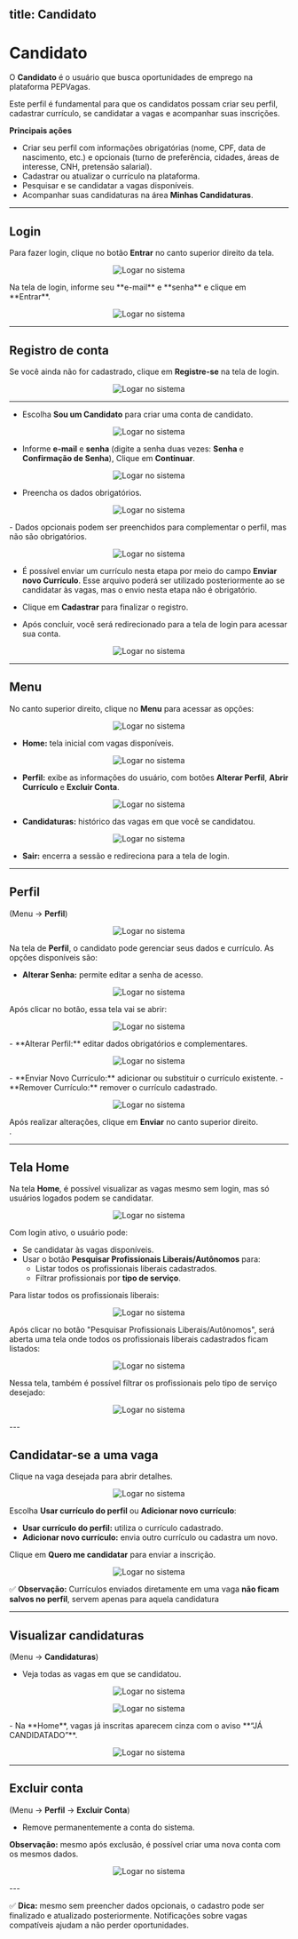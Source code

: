 title: Candidato
---

# Candidato

O **Candidato** é o usuário que busca oportunidades de emprego na plataforma PEPVagas.  

Este perfil é fundamental para que os candidatos possam criar seu perfil, cadastrar currículo, se candidatar a vagas e acompanhar suas inscrições.

**Principais ações**

- Criar seu perfil com informações obrigatórias (nome, CPF, data de nascimento, etc.) e opcionais (turno de preferência, cidades, áreas de interesse, CNH, pretensão salarial).  
- Cadastrar ou atualizar o currículo na plataforma.  
- Pesquisar e se candidatar a vagas disponíveis.  
- Acompanhar suas candidaturas na área **Minhas Candidaturas**.  

---

## Login
Para fazer login, clique no botão **Entrar** no canto superior direito da tela.  
<p align="center">
  <img src="/imagens/candidato/login_entrar.png" alt="Logar no sistema">
</p>
Na tela de login, informe seu **e-mail** e **senha** e clique em **Entrar**.
<p align="center">
  <img src="/imagens/candidato/login_sistema.png" alt="Logar no sistema">
</p>

---

## Registro de conta
Se você ainda não for cadastrado, clique em **Registre-se** na tela de login.  
<p align="center">
  <img src="/imagens/candidato/registre-se.png" alt="Logar no sistema">
</p>

---
- Escolha **Sou um Candidato** para criar uma conta de candidato.  
<p align="center">
  <img src="/imagens/candidato/registrarcandidato.png" alt="Logar no sistema">
</p>

- Informe **e-mail** e **senha** (digite a senha duas vezes: **Senha** e **Confirmação de Senha**), Clique em **Continuar**.

<p align="center">
  <img src="/imagens/candidato/cadastrologin.png" alt="Logar no sistema">
</p>

- Preencha os dados obrigatórios.  
<p align="center">
  <img src="/imagens/candidato/info_obrigatorios.png" alt="Logar no sistema">
</p>
- Dados opcionais podem ser preenchidos para complementar o perfil, mas não são obrigatórios.  

<p align="center">
  <img src="/imagens/candidato/info_opcionais.png" alt="Logar no sistema">
</p>

- É possível enviar um currículo nesta etapa por meio do campo **Enviar novo Currículo**. Esse arquivo poderá ser utilizado posteriormente ao se candidatar às vagas, mas o envio nesta etapa não é obrigatório.


- Clique em **Cadastrar** para finalizar o registro.  
- Após concluir, você será redirecionado para a tela de login para acessar sua conta.

<p align="center">
  <img src="/imagens/candidato/registrar.png" alt="Logar no sistema">
</p>

---

## Menu
No canto superior direito, clique no **Menu** para acessar as opções: 

<p align="center">
  <img src="/imagens/candidato/menu.png" alt="Logar no sistema">
</p>

- **Home:** tela inicial com vagas disponíveis.  
<p align="center">
  <img src="/imagens/candidato/home.png" alt="Logar no sistema">
</p>

- **Perfil:** exibe as informações do usuário, com botões **Alterar Perfil**, **Abrir Currículo** e **Excluir Conta**.  
<p align="center">
  <img src="/imagens/candidato/perfil.png" alt="Logar no sistema">
</p>

- **Candidaturas:** histórico das vagas em que você se candidatou.  
<p align="center">
  <img src="/imagens/candidato/candidaturas.png" alt="Logar no sistema">
</p>

- **Sair:** encerra a sessão e redireciona para a tela de login.  

---

## Perfil
(Menu → **Perfil**)  

<p align="center">
  <img src="/imagens/candidato/perfilclicar.png" alt="Logar no sistema">
</p>

Na tela de **Perfil**, o candidato pode gerenciar seus dados e currículo. As opções disponíveis são:

- **Alterar Senha:** permite editar a senha de acesso.  
<p align="center">
  <img src="/imagens/candidato/btnalterarsenha.png" alt="Logar no sistema">
</p>
Após clicar no botão, essa tela vai se abrir:
<p align="center">
  <img src="/imagens/candidato/telalterarsenha.png" alt="Logar no sistema">
</p>
- **Alterar Perfil:** editar dados obrigatórios e complementares.  
<p align="center">
  <img src="/imagens/candidato/paginaalterarperfil.png" alt="Logar no sistema">
</p>
- **Enviar Novo Currículo:** adicionar ou substituir o currículo existente.  
- **Remover Currículo:** remover o currículo cadastrado.  
<p align="center">
  <img src="/imagens/candidato/paginaalterarcandidatado.png" alt="Logar no sistema">
</p>

Após realizar alterações, clique em **Enviar** no canto superior direito.  
.

---

## Tela Home
Na tela **Home**, é possível visualizar as vagas mesmo sem login, mas só usuários logados podem se candidatar.  

<p align="center">
  <img src="/imagens/candidato/semlogin.png" alt="Logar no sistema">
</p>
Com login ativo, o usuário pode:

- Se candidatar às vagas disponíveis.  
- Usar o botão **Pesquisar Profissionais Liberais/Autônomos** para:  
  - Listar todos os profissionais liberais cadastrados.  
  - Filtrar profissionais por **tipo de serviço**.

Para listar todos os profissionais liberais:

<p align="center">
  <img src="/imagens/candidato/btnprofissional.png" alt="Logar no sistema">
</p>

Após clicar no botão "Pesquisar Profissionais Liberais/Autônomos", será aberta uma tela onde todos os profissionais liberais cadastrados ficam listados:
<p align="center">
  <img src="/imagens/candidato/telaprofissional.png" alt="Logar no sistema">
</p>

Nessa tela, também é possível filtrar os profissionais pelo tipo de serviço desejado:
<p align="center">
  <img src="/imagens/candidato/pesquisaprofissional.png" alt="Logar no sistema">
</p>
---

## Candidatar-se a uma vaga
Clique na vaga desejada para abrir detalhes.  
<p align="center">
  <img src="/imagens/candidato/abrirvagacandidatar.png" alt="Logar no sistema">
</p>

Escolha **Usar currículo do perfil** ou **Adicionar novo currículo**:  
   - **Usar currículo do perfil:** utiliza o currículo cadastrado.  
   - **Adicionar novo currículo:** envia outro currículo ou cadastra um novo. 

Clique em **Quero me candidatar** para enviar a inscrição.  
<p align="center">
  <img src="/imagens/candidato/cadastrarvaga.png" alt="Logar no sistema">
</p>

✅ **Observação:** Currículos enviados diretamente em uma vaga **não ficam salvos no perfil**, servem apenas para aquela candidatura

---

## Visualizar candidaturas
(Menu → **Candidaturas**)  

- Veja todas as vagas em que se candidatou.  
<p align="center">
  <img src="/imagens/candidato/vercandidaturas.png" alt="Logar no sistema">
</p>
<p align="center">
  <img src="/imagens/candidato/paginacandidaturas.png" alt="Logar no sistema">
</p>
- Na **Home**, vagas já inscritas aparecem cinza com o aviso **“JÁ CANDIDATADO”**.
<p align="center">
  <img src="/imagens/candidato/jacandidatado.png" alt="Logar no sistema">
</p>


---

## Excluir conta
(Menu → **Perfil** → **Excluir Conta**)  

- Remove permanentemente a conta do sistema.  

**Observação:** mesmo após exclusão, é possível criar uma nova conta com os mesmos dados.  

<p align="center">
  <img src="/imagens/candidato/excluirconta.png" alt="Logar no sistema">
</p>
---

✅ **Dica:** mesmo sem preencher dados opcionais, o cadastro pode ser finalizado e atualizado posteriormente. Notificações sobre vagas compatíveis ajudam a não perder oportunidades.
